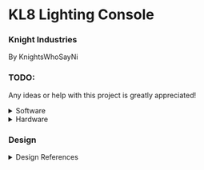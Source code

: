# KL8 Lighting Console
### Knight Industries
By KnightsWhoSayNi
### TODO:

Any ideas or help with this project is greatly appreciated!

<details>
	<summary>Software</summary>
	
#### DMXControl 3 Plugins to Make:
- Command Line Plugin
- Channel/Preset Fader Plugin
- Preset Direct Select Plugin (or easier creation in softdesk?)
- X Key Plugin
- Secondary Screen Softkey & Encoder Plugin
	
</details>

<details>
	<summary>Hardware</summary>

#### KL8 Hardware In Progress:
<details>
	<summary>Programming Keypad</summary>

#### KL8 Programming Keypad

(Revision 2)

Here is the current keypad layout design, a mix of an ETC Eos and grandMA3 face panel.
The main programming blocks are taken mostly from Eos and adapted to DMXControl 3.
The "X Key" block is taken from the grandMA consoles. These X keys will be full configurable to do whatever the user likes with an intuitive GUI plugin for DMXControl 3. The screen on the left hand side is sandwiched between it's softkeys. These soft keys can relate to fixutre customization, encoder settings, or any function the user desires. There are 6 encoders (I might decide on only 4, but I'm not sure at this point) which are user assignable to fixture controls such as pan, tilt, color, or anything else.
	
This design was created using a tool called Keyboard Layout Editor. Feel free to [edit it for yourself](http://www.keyboard-layout-editor.com/#/gists/e030ad35cbfd43364c7b67a4cc7e4a10).

![programming keypad](https://user-images.githubusercontent.com/62893792/166463568-cea547dc-ee12-4e7d-be2e-6af44646ec78.jpeg)
	
</details>
	
#### KL8 Hardware to Design:
- Body (Case)
- Programming Keypad Assembly
- Keyboard Assembly
- Fader Assembly
- Motherboard
- Connection Daughterboards
- I/O Boards
- Screen Assembly

</details>

### Design

<details>
	<summary>Design References</summary>
	
The KL8 is a mix of grandma2/3 and ETC Eos consoles fitted for my small venue needs.
Here are some of the reference images I'm using to design the KL8.

![grandMA3](https://user-images.githubusercontent.com/62893792/164503343-f07e9156-be62-4ff7-a7b0-a60009f4dddd.png)
	
![grandMA2](https://user-images.githubusercontent.com/62893792/164503492-7d061b76-671e-41ae-82b0-859e4e546ab4.png)
	
![etc apex](https://etc.widen.net/content/wlsebguxof/jpeg/Eos_Apex20_left.jpeg)

![etc ion xe](https://etc.widen.net/content/vhk2hzeqw1/jpeg/Ion_Xe_Right.jpeg)
	
And last but not least...

![knight rider](https://user-images.githubusercontent.com/62893792/164237335-4cd6bead-046a-43cd-b988-9b3458eb659e.gif)
